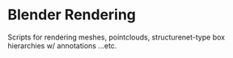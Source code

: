 # Blender Rendering

Scripts for rendering meshes, pointclouds, structurenet-type box hierarchies w/ annotations ...etc.




